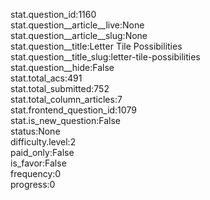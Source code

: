 stat.question_id:1160  
stat.question__article__live:None  
stat.question__article__slug:None  
stat.question__title:Letter Tile Possibilities  
stat.question__title_slug:letter-tile-possibilities  
stat.question__hide:False  
stat.total_acs:491  
stat.total_submitted:752  
stat.total_column_articles:7  
stat.frontend_question_id:1079  
stat.is_new_question:False  
status:None  
difficulty.level:2  
paid_only:False  
is_favor:False  
frequency:0  
progress:0  
